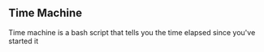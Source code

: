 ## Time Machine
Time machine is a bash script that tells you the time elapsed since you've started it
